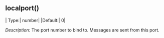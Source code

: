 ## localport()

|  Type:|      number|
  |Default:|   0|

*Description:* The port number to bind to. Messages are sent from this
port.
